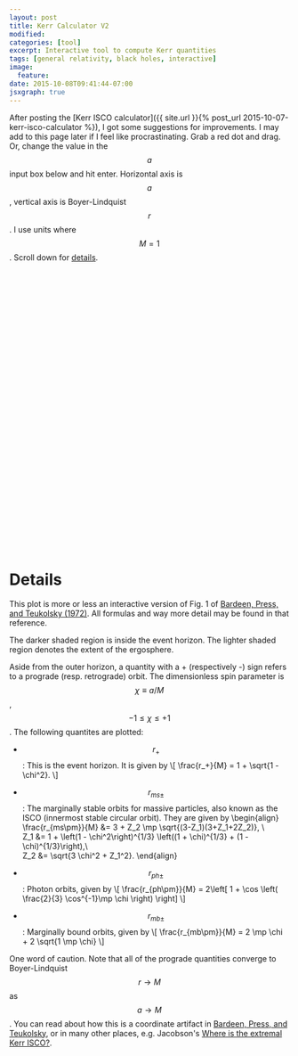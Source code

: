 ```yaml
---
layout: post
title: Kerr Calculator V2
modified:
categories: [tool]
excerpt: Interactive tool to compute Kerr quantities
tags: [general relativity, black holes, interactive]
image:
  feature:
date: 2015-10-08T09:41:44-07:00
jsxgraph: true
---
```


After posting the
[Kerr ISCO calculator]({{ site.url }}{% post_url 2015-10-07-kerr-isco-calculator %}),
I got some suggestions for improvements.  I may add to this page later
if I feel like procrastinating. Grab a red dot and drag.  Or, change
the value in the $$a$$ input box below and hit enter.  Horizontal
axis is $$a$$, vertical axis is Boyer-Lindquist $$r$$.  I use units
where $$M=1$$.  Scroll down for [details](#details).

<div id="box" class="jxgbox" style="width:500px; height:500px;"></div>
<div id="out"></div>

Details
===========
This plot is more or less an interactive version of Fig. 1 of
[Bardeen, Press, and Teukolsky (1972)](http://adsabs.harvard.edu/doi/10.1086/151796).
All formulas and way more detail may be found in that reference.

The darker shaded region is inside the event horizon.  The lighter
shaded region denotes the extent of the ergosphere.

Aside from the outer horizon, a quantity with a + (respectively -)
sign refers to a prograde (resp. retrograde) orbit.  The dimensionless
spin parameter is $$\chi\equiv a/M$$, $$-1 \le \chi \le +1$$.  The
following quantites are plotted:

* $$r_+$$: This is the event horizon.  It is given by
\\[
  \frac{r_+}{M} = 1 + \sqrt{1 - \chi^2}.
\\]

* $$r_{ms\pm}$$: The marginally stable orbits for massive particles,
  also known as the ISCO (innermost stable circular orbit).  They are
  given by
  \\begin{align}
  \frac{r_{ms\pm}}{M} &= 3 + Z_2 \mp \sqrt{(3-Z_1)(3+Z_1+2Z_2)}, \\\
  Z_1 &= 1 + \left(1 - \chi^2\right)^{1/3} \left((1 + \chi)^{1/3} + (1 - \chi)^{1/3}\right),\\\
  Z_2 &= \sqrt{3 \chi^2 + Z_1^2}. 
  \\end{align}

* $$r_{ph\pm}$$: Photon orbits, given by
\\[
\frac{r_{ph\pm}}{M} = 2\left\[ 1 + \cos \left( \frac{2}{3} \cos^{-1}\mp \chi \right) \right]
\\]

* $$r_{mb\pm}$$: Marginally bound orbits, given by
\\[
\frac{r_{mb\pm}}{M} = 2 \mp \chi + 2 \sqrt{1 \mp \chi}
\\]

One word of caution.  Note that all of the prograde quantities
converge to Boyer-Lindquist $$r\to M$$ as $$a\to M$$.  You can read
about how this is a coordinate artifact in
[Bardeen, Press, and Teukolsky](http://adsabs.harvard.edu/doi/10.1086/151796),
or in many other places, e.g. Jacobson's
[Where is the extremal Kerr ISCO?](http://arxiv.org/abs/1107.5081).

<script type="text/javascript">

////////////////////////////////////////////////////////////
// curve functions

var sqrt = Math.sqrt;
var pow  = Math.pow;

var Z1 = function(a) {
  return 1. + pow(1. - a*a,1./3.)*(pow(1. + a,1./3.) + pow(1. - a,1./3.));
};

var Z2 = function(a) {
  return sqrt(3.*a*a + Z1(a)*Z1(a));
};

var rPro = function(a) {
  return 3. + Z2(a) - sqrt((3. - Z1(a))*(3. + Z1(a) + 2.*Z2(a)));
};

var rRet = function(a) {
  return 3. + Z2(a) + sqrt((3. - Z1(a))*(3. + Z1(a) + 2.*Z2(a)));
};

var rHrz = function(a) {
  return 1. + sqrt(1. - a*a);
};

var rPhoPro = function(a) {
  return 2.*(1. + Math.cos(2./3.*Math.acos(-a)));
};

var rPhoRet = function(a) {
  return 2.*(1. + Math.cos(2./3.*Math.acos(a)));
};

var rMBPro = function(a) {
  return 2. - a + 2.*sqrt(1. - a);
};

var rMBRet = function(a) {
  return 2. + a + 2.*sqrt(1. + a);
};

////////////////////////////////////////////////////////////
// Begin board

var plotLeft   = -0.01;
var plotRight  = 1.01;
var plotBottom = 0.7;
var plotTop    = 9.05;
var board = JXG.JSXGraph.initBoard('box',
{boundingbox: [plotLeft, plotTop, plotRight, plotBottom],
 axis: false,
 grid: true,
 pan: {enabled: false},
 showNavigation: false,
 showCopyright:  false});

////////////////////////////////////////////////////////////
// Axes

var lX = board.create('axis', [[0.0, 1.0], [1.0, 1.0]], {label: 'a/M'});
var lY = board.create('axis', [[0.0, 1.0], [0.0, 9.0]], {label: 'r/M'});

////////////////////////////////////////////////////////////
// Some shaded regions for ergoregion and inside horizon

var gErg = board.create('functiongraph', [function(t){return 2.;}], {strokeColor:'#444444',strokeWidth:1, dash:2});

var shdErg = board.create('polygon',
[[0., plotBottom],
 [0., 2.],
 [1., 2.],
 [1., plotBottom]],
 {fillColor:'#000000', hasInnerPoints:false,
  vertices:{ visible:false },
   withLines: false});

var gHrz = board.create('functiongraph', [rHrz],
  {strokeColor:'#000000',strokeWidth:2, visible:false});

var pShdHrz = [ [0., plotBottom] ];

for (var i = 0; i < gHrz.numberPoints; i++) {
  if ((gHrz.points[i].usrCoords[1] >= 0.) &&
      (gHrz.points[i].usrCoords[1] <= 1.)) 
      pShdHrz.push([gHrz.points[i].usrCoords[1],gHrz.points[i].usrCoords[2]]);
};

pShdHrz.push([1., plotBottom]);
pShdHrz.push([0., plotBottom]);

var shdHrz = board.create('polygon',
 pShdHrz,
  {fillColor:'#000000', fillOpacity:0.3,
   hasInnerPoints:false,
   vertices:{ visible:false },
   withLines: false});

////////////////////////////////////////////////////////////
// Curves we care about

var curveDefs = [
 ['$$r_+$$',     rHrz,    {strokeColor:'#000000',strokeWidth:2,dash:0}, {size:3,face:'[]',name:'r_+'}],
 ['$$r_{ms+}$$', rPro,    {strokeColor:'#0000ff',strokeWidth:2},        {size:3,face:'[]',name:'r_{ms+}'}],
 ['$$r_{ms-}$$', rRet,    {strokeColor:'#0000ff',strokeWidth:2},        {size:3,face:'[]',name:'r_{ms-}', label: {anchorX: 'right'}}],
 ['$$r_{ph+}$$', rPhoPro, {strokeColor:'#cc0000',strokeWidth:2,dash:0}, {size:3,face:'[]',name:'r_{ph+}'}],
 ['$$r_{ph-}$$', rPhoRet, {strokeColor:'#cc0000',strokeWidth:2,dash:0}, {size:3,face:'[]',name:'r_{ph-}', label: {anchorX: 'right'}}],
 ['$$r_{mb+}$$', rMBPro,  {strokeColor:'#333333',strokeWidth:2,dash:2}, {size:3,face:'[]',name:'r_{mb+}'}],
 ['$$r_{mb-}$$', rMBRet,  {strokeColor:'#333333',strokeWidth:2,dash:2}, {size:3,face:'[]',name:'r_{mb-}', label: {anchorX: 'right'}}]
 ];

var curves  = new Array(curveDefs.length);
var gliders = new Array(curveDefs.length);
var yPts    = new Array(curveDefs.length);

var updateMost = function(a, i){
  for (var j = 0; j<curveDefs.length; j++)
    if (j != i) gliders[j].moveTo([a, curveDefs[j][1](a) ]);
};

board.suspendUpdate();

var aStart = 0.2;

for (var i=0; i < curveDefs.length; i++)
  // Javascript's lambdas are utter shite, so we need to capture like this.
  (function(i) {

  curves[i]  = board.create('functiongraph', [curveDefs[i][1]], curveDefs[i][2]);
  gliders[i] = board.create('glider', [aStart, curveDefs[i][1](aStart), curves[i]], {withLabel:false});
  yPts[i]    = board.create('point', [function(){return gliders[i].X();},function(){return curveDefs[i][1](gliders[i].X());}],curveDefs[i][3]);

  gliders[i].on('drag', function(){
    updateMost(gliders[i].X(), i);
  });

  })(i);

////////////////////////////////////////////////////////////
// Add output table

var tableHTML = '<table><tbody><tr><td>$$a$$</td>';

for(var i = 0; i < curveDefs.length; i++)
  tableHTML += '<td>' + curveDefs[i][0] + '</td>';

tableHTML += '</tr><tr id="outRow"><td style="text-align:center"><input type="number" min="0.0" max="1.0" step=".05" id="out-a" style="width:5em" onchange="updateMost(parseFloat(this.value),-1)"></td>';

for(var i = 0; i < curveDefs.length; i++)
  tableHTML += '<td id="out-' + i +  '" style="text-align:center"></td>';

tableHTML += '</tr></tbody></table>';

document.getElementById('out').innerHTML = tableHTML;

board.on('update', function () {
document.getElementById('out-a').value = gliders[0].X().toPrecision(4);

for (var i = 0; i < curveDefs.length; i++)
document.getElementById('out-' + i).innerHTML = gliders[i].Y().toPrecision(4);

});

board.unsuspendUpdate();
</script>

